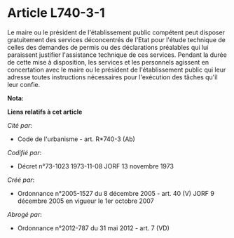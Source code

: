 # Article L740-3-1

Le maire ou le président de l'établissement public compétent peut disposer gratuitement des services déconcentrés de l'Etat
pour l'étude technique de celles des demandes de permis ou des déclarations préalables qui lui paraissent justifier
l'assistance technique de ces services. Pendant la durée de cette mise à disposition, les services et les personnels agissent
en concertation avec le maire ou le président de l'établissement public qui leur adresse toutes instructions nécessaires pour
l'exécution des tâches qu'il leur confie.

**Nota:**



**Liens relatifs à cet article**

_Cité par_:

  - Code de l'urbanisme - art. R*740-3 (Ab)

_Codifié par_:

  - Décret n°73-1023 1973-11-08 JORF 13 novembre 1973

_Créé par_:

  - Ordonnance n°2005-1527 du 8 décembre 2005 - art. 40 (V) JORF 9 décembre 2005 en vigueur le 1er octobre 2007

_Abrogé par_:

  - Ordonnance n°2012-787 du 31 mai 2012 - art. 7 (VD)
